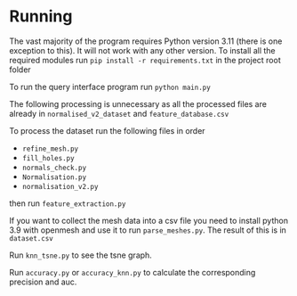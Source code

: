 # Running

The vast majority of the program requires Python version 3.11 (there is one exception to this). It will not work with any other version.
To install all the required modules run `pip install -r requirements.txt` in the project root folder

To run the query interface program run `python main.py`

The following processing is unnecessary as all the processed files are already in `normalised_v2_dataset` and `feature_database.csv`

To process the dataset run the following files in order

- `refine_mesh.py`
- `fill_holes.py`
- `normals_check.py`
- `Normalisation.py`
- `normalisation_v2.py`

then run `feature_extraction.py`

If you want to collect the mesh data into a csv file you need to install python 3.9 with openmesh and use it to run `parse_meshes.py`. The result of this is in `dataset.csv`

Run `knn_tsne.py` to see the tsne graph.

Run `accuracy.py` or `accuracy_knn.py` to calculate the corresponding precision and auc.
